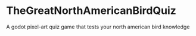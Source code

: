 # TheGreatNorthAmericanBirdQuiz
A godot pixel-art quiz game that tests your north american bird knowledge 
